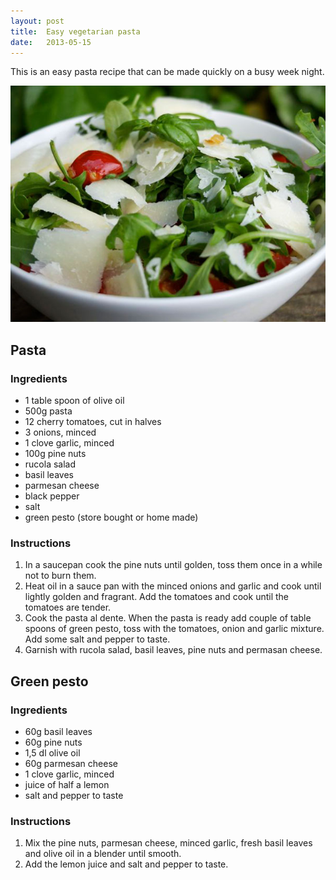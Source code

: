 ```yaml
---
layout: post
title:  Easy vegetarian pasta
date:   2013-05-15
---
```


This is an easy pasta recipe that can be made quickly on a busy week night.

![Vegetarian pasta](/images/vegetarian-pasta.jpg)

## Pasta

### Ingredients

- 1 table spoon of olive oil
- 500g pasta
- 12 cherry tomatoes, cut in halves
- 3 onions, minced
- 1 clove garlic, minced
- 100g pine nuts
- rucola salad
- basil leaves
- parmesan cheese
- black pepper
- salt
- green pesto (store bought or home made)

### Instructions

1. In a saucepan cook the pine nuts until golden, toss them once in a while not to burn them.
2. Heat oil in a sauce pan with the minced onions and garlic and cook until lightly golden and fragrant. Add the tomatoes and cook until the tomatoes are tender.
3. Cook the pasta al dente. When the pasta is ready add couple of table spoons of green pesto, toss with the tomatoes, onion and garlic mixture. Add some salt and pepper to taste.
4. Garnish with rucola salad, basil leaves, pine nuts and permasan cheese.

## Green pesto

### Ingredients

- 60g basil leaves
- 60g pine nuts
- 1,5 dl olive oil
- 60g parmesan cheese
- 1 clove garlic, minced
- juice of half a lemon
- salt and pepper to taste

### Instructions

1. Mix the pine nuts, parmesan cheese, minced garlic, fresh basil leaves and olive oil in a blender until smooth.
2. Add the lemon juice and salt and pepper to taste.

